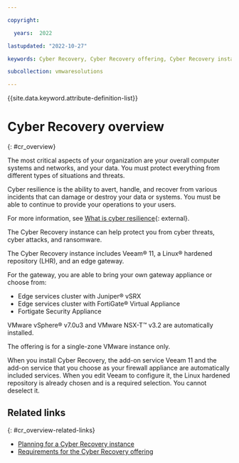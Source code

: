 ```yaml
---

copyright:

  years:  2022

lastupdated: "2022-10-27"

keywords: Cyber Recovery, Cyber Recovery offering, Cyber Recovery instance, data protection, cyber threat, ransomware, Cyber resilience

subcollection: vmwaresolutions

---
```


{{site.data.keyword.attribute-definition-list}}

# Cyber Recovery overview
{: #cr_overview}

The most critical aspects of your organization are your overall computer systems and networks, and your data. You must protect everything from different types of situations and threats. 

Cyber resilience is the ability to avert, handle, and recover from various incidents that can damage or destroy your data or systems. You must be able to continue to provide your operations to your users.

For more information, see [What is cyber resilience](https://www.ibm.com/topics/cyber-resilience){: external}.

The Cyber Recovery instance can help protect you from cyber threats, cyber attacks, and ransomware.

The Cyber Recovery instance includes Veeam® 11, a Linux® hardened repository (LHR), and an edge gateway.

For the gateway, you are able to bring your own gateway appliance or choose from:

* Edge services cluster with Juniper® vSRX
* Edge services cluster with FortiGate® Virtual Appliance
* Fortigate Security Appliance

VMware vSphere® v7.0u3 and VMware NSX-T™ v3.2 are automatically installed.

The offering is for a single-zone VMware instance only.

When you install Cyber Recovery, the add-on service Veeam 11 and the add-on service that you choose as your firewall appliance are automatically included services. When you edit Veeam to configure it, the Linux hardened repository is already chosen and is a required selection. You cannot deselect it.

## Related links
{: #cr_overview-related-links}

* [Planning for a Cyber Recovery instance](/docs/vmwaresolutions?topic=vmwaresolutions-cr_planning)
* [Requirements for the Cyber Recovery offering](/docs/vmwaresolutions?topic=vmwaresolutions-cr_orderinginstance_reqs)
